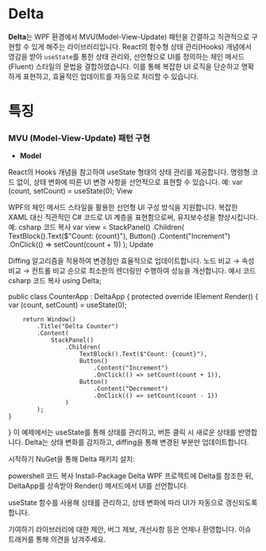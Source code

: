 # Delta
**Delta**는 WPF 환경에서 MVU(Model-View-Update) 패턴을 간결하고 직관적으로 구현할 수 있게 해주는 라이브러리입니다. React의 함수형 상태 관리(Hooks) 개념에서 영감을 받아 `useState`를 통한 상태 관리와, 선언형으로 UI를 정의하는 체인 메서드(Fluent) 스타일의 문법을 결합하였습니다. 이를 통해 복잡한 UI 로직을 단순하고 명확하게 표현하고, 효율적인 업데이트를 자동으로 처리할 수 있습니다.

# 특징
### MVU (Model-View-Update) 패턴 구현
- **Model**

React의 Hooks 개념을 참고하여 useState 형태의 상태 관리를 제공합니다.
명령형 코드 없이, 상태 변화에 따른 UI 변경 사항을 선언적으로 표현할 수 있습니다.
예: var (count, setCount) = useState(0);
View

WPF의 체인 메서드 스타일을 활용한 선언형 UI 구성 방식을 지원합니다.
복잡한 XAML 대신 직관적인 C# 코드로 UI 계층을 표현함으로써, 유지보수성을 향상시킵니다.
예:
csharp
코드 복사
var view = StackPanel()
  .Children(
    TextBlock().Text($"Count: {count}"),
    Button()
      .Content("Increment")
      .OnClick(() => setCount(count + 1))
  );
Update

Diffing 알고리즘을 적용하여 변경점만 효율적으로 업데이트합니다.
노드 비교 → 속성 비교 → 컨트롤 비교 순으로 최소한의 렌더링만 수행하여 성능을 개선합니다.
예시 코드
csharp
코드 복사
using Delta;

public class CounterApp : DeltaApp
{
    protected override IElement Render()
    {
        var (count, setCount) = useState(0);

        return Window()
            .Title("Delta Counter")
            .Content(
                StackPanel()
                    .Children(
                        TextBlock().Text($"Count: {count}"),
                        Button()
                            .Content("Increment")
                            .OnClick(() => setCount(count + 1)),
                        Button()
                            .Content("Decrement")
                            .OnClick(() => setCount(count - 1))
                    )
            );
    }
}
이 예제에서는 useState를 통해 상태를 관리하고, 버튼 클릭 시 새로운 상태를 반영합니다. Delta는 상태 변화를 감지하고, diffing을 통해 변경된 부분만 업데이트합니다.

시작하기
NuGet을 통해 Delta 패키지 설치:

powershell
코드 복사
Install-Package Delta
WPF 프로젝트에 Delta를 참조한 뒤, DeltaApp를 상속받아 Render() 메서드에서 UI를 선언합니다.

useState 함수를 사용해 상태를 관리하고, 상태 변화에 따라 UI가 자동으로 갱신되도록 합니다.

기여하기
라이브러리에 대한 제안, 버그 제보, 개선사항 등은 언제나 환영합니다.
이슈 트래커를 통해 의견을 남겨주세요.
